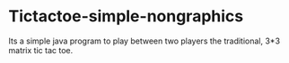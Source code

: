 Tictactoe-simple-nongraphics
============================
Its a simple java program to play between two players the traditional, 3*3 matrix tic tac toe. 

